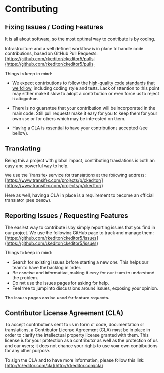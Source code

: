 Contributing
============

## Fixing Issues / Coding Features

It is all about software, so the most optimal way to contribute is by coding.

Infrastructure and a well defined workflow is in place to handle code contributions, based on GitHub Pull Requests: <br>
[https://github.com/ckeditor/ckeditor5/pulls](https://github.com/ckeditor/ckeditor5/pulls)

Things to keep in mind:

 * We expect contributions to follow the [high-quality code standards that we follow](https://github.com/ckeditor/ckeditor5-design/wiki#coding),
   including coding style and tests. Lack of attention to this point may either make it slow to adopt a contribution or
   even force us to reject it altogether.

 * There is no guarantee that your contribution will be incorporated in the main code. Still pull requests make it easy
   for you to keep them for your own use or for others which may be interested on them.

 * Having a CLA is essential to have your contributions accepted (see bellow).

## Translating

Being this a project with global impact, contributing translations is both an easy and powerful way to help.

We use the Transifex service for translations at the following address: <br>
[https://www.transifex.com/projects/p/ckeditor/](https://www.transifex.com/projects/p/ckeditor/)

Here as well, having a CLA in place is a requirement to become an official translator (see bellow).

## Reporting Issues / Requesting Features

The easiest way to contribute is by simply reporting issues that you find in our project. We use the following GitHub
page to track and manage them: <br>
[https://github.com/ckeditor/ckeditor5/issues](https://github.com/ckeditor/ckeditor5/issues)

Things to keep in mind:

 * Search for existing issues before starting a new one. This helps our team to have the backlog  in order.
 * Be concise and informative, making it easy for our team to understand the problem.
 * Do not use the issues pages for asking for help.
 * Feel free to jump into discussions around issues, exposing your opinion.

The issues pages can be used for feature requests.


## Contributor License Agreement (CLA)

To accept contributions sent to us in form of code, documentation or translations, a Contributor License Agreement (CLA)
must be in place in order to clarify the intellectual property license granted with them. This license is for your
protection as a contributor as well as the protection of us and our users; it does not change your rights to use your
own contributions for any other purpose.

To sign the CLA and to have more information, please follow this link: <br>
[http://ckeditor.com/cla](http://ckeditor.com/cla)
